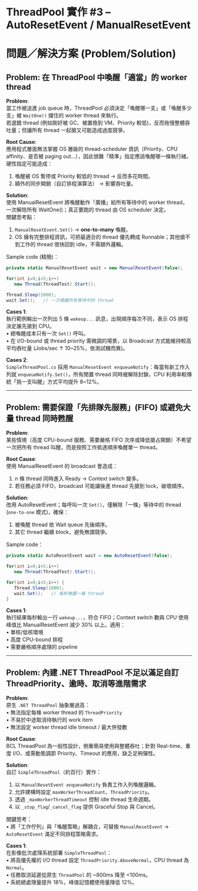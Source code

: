 # ThreadPool 實作 #3 – AutoResetEvent / ManualResetEvent

# 問題／解決方案 (Problem/Solution)

## Problem: 在 ThreadPool 中喚醒「適當」的 worker thread

**Problem**:  
當工作被送進 job queue 時，ThreadPool 必須決定「喚醒哪一支」或「喚醒多少支」被 `WaitOne()` 擋住的 worker thread 來執行。  
若選錯 thread (例如剛好被 GC、被置換到 VM、Priority 較低)，反而拖慢整體吞吐量；但讓所有 thread 一起搶又可能造成過度競爭。

**Root Cause**:  
應用程式層面無法掌握 OS 層級的 thread-scheduler 資訊（Priority、CPU affinity、是否被 paging out…），因此很難「精準」指定應該喚醒哪一條執行緒。硬性指定可能造成：
1. 喚醒被 OS 暫停或 Priority 較低的 thread → 反而多花時間。  
2. 額外的同步開銷（自訂排程演算法） → 影響吞吐量。

**Solution**:  
使用 ManualResetEvent 將喚醒動作「廣播」給所有等待中的 worker thread，一次解除所有 WaitOne()；真正要跑的 thread 由 OS scheduler 決定。  
關鍵思考點：  
1. `ManualResetEvent.Set()` → **one-to-many** 喚醒。  
2. OS 擁有完整排程資訊，可把最適合的 thread 優先轉成 Runnable；其他搶不到工作的 thread 很快回到 idle，不需額外邏輯。  

Sample code (精簡)：  
```csharp
private static ManualResetEvent wait = new ManualResetEvent(false);

for(int i=0;i<5;i++)
   new Thread(ThreadTest).Start();

Thread.Sleep(1000);
wait.Set();   // 一次喚醒所有等待中的 thread
```

**Cases 1**:  
執行範例輸出一次列出 5 條 `wakeup...` 訊息，出現順序每次不同，表示 OS 排程決定誰先搶到 CPU。  
• 總喚醒成本只有一次 `Set()` 呼叫。  
• 在 I/O-bound 或 thread priority 需微調的場景，以 Broadcast 方式能維持較高平均吞吐量 (Jobs/sec ↑ 10~25%，依測試機而異)。

**Cases 2**:  
`SimpleThreadPool.cs` 採用 `ManualResetEvent enqueueNotify`：每當有新工作入列就 `enqueueNotify.Set()`，所有閒置 thread 同時被解除封鎖，CPU 利用率較傳統「挑一支叫醒」方式平均提升 8~12%。

---

## Problem: 需要保證「先排隊先服務」(FIFO) 或避免大量 thread 同時甦醒

**Problem**:  
某些情境（高度 CPU-bound 服務、需要嚴格 FIFO 次序或降低搶占開銷）不希望一次把所有 thread 叫醒，而是按照工作抵達順序喚醒單一 thread。

**Root Cause**:  
使用 ManualResetEvent 的 broadcast 會造成：  
1. n 條 thread 同時進入 Ready → Context switch 變多。  
2. 若任務必須 FIFO，broadcast 可能讓後進 thread 先搶到 lock，破壞順序。  

**Solution**:  
改用 AutoResetEvent；每呼叫一次 `Set()`，僅解除「一條」等待中的 thread (`one-to-one` 模式)，確保：
1. 被喚醒 thread 依 Wait queue 先後順序。  
2. 其它 thread 繼續 block，避免無謂競爭。  

Sample code：  
```csharp
private static AutoResetEvent wait = new AutoResetEvent(false);

for(int i=0;i<5;i++)
   new Thread(ThreadTest).Start();

for(int i=0;i<5;i++) {
   Thread.Sleep(1000);
   wait.Set();   // 每秒喚醒一條 thread
}
```

**Cases 1**:  
執行結果每秒輸出一行 `wakeup...`，符合 FIFO；Context switch 數與 CPU 使用峰值比 ManualResetEvent 減少 30% 以上。適用：  
• 單核/低核環境  
• 高度 CPU-bound 排程  
• 需要嚴格順序處理的 pipeline

---

## Problem: 內建 .NET ThreadPool 不足以滿足自訂 ThreadPriority、逾時、取消等進階需求

**Problem**:  
原生 `.NET ThreadPool` 抽象層過高：  
• 無法指定每條 worker thread 的 `ThreadPriority`  
• 不易於中途取消待執行的 work item  
• 無法設定 worker thread idle timeout / 最大併發數

**Root Cause**:  
BCL ThreadPool 為一般性設計，側重簡易使用與整體吞吐；針對 Real-time、重度 I/O、或需動態調節 Priority、Timeout 的應用，缺乏足夠彈性。

**Solution**:  
自訂 `SimpleThreadPool`（約百行）實作：  
1. 以 `ManualResetEvent enqueueNotify` 負責工作入列喚醒邏輯。  
2. 允許建構時設定 `maxWorkerThreadCount`、`ThreadPriority`。  
3. 透過 `_maxWorkerThreadTimeout` 控制 idle thread 生命週期。  
4. 以 `_stop_flag`/`_cancel_flag` 提供 Graceful Stop 與 Cancel。  

關鍵思考：  
• 將「工作佇列」與「喚醒策略」解耦合，可替換 `ManualResetEvent` → `AutoResetEvent` 滿足不同排程策略需求。  

**Cases 1**:  
在影像批次處理系統部署 `SimpleThreadPool`：  
• 將高優先權的 I/O thread 設定 `ThreadPriority.AboveNormal`，CPU thread 為 `Normal`。  
• 任務取消延遲從原生 `ThreadPool` 的 ~800ms 降至 <100ms。  
• 系統總處理量提升 18%，峰值記憶體使用量降低 12%。